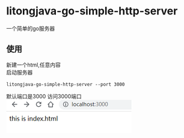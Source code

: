 # litongjava-go-simple-http-server

一个简单的go服务器

## 使用

新建一个html,任意内容  
启动服务器

```shell
litongjava-go-simple-http-server --port 3000
```

默认端口是3000
访问3000端口
![img.png](img.png)

